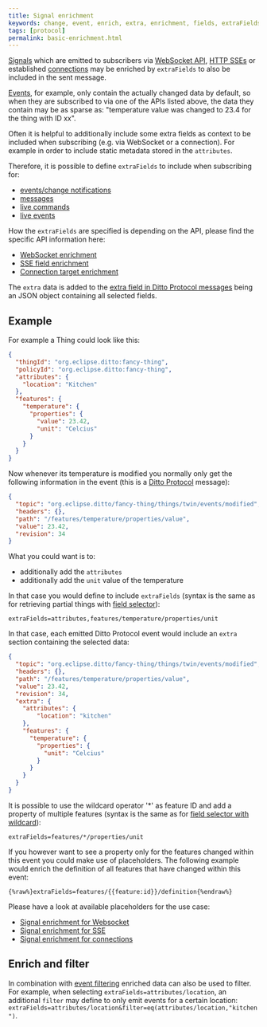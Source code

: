 ```yaml
---
title: Signal enrichment
keywords: change, event, enrich, extra, enrichment, fields, extraFields
tags: [protocol]
permalink: basic-enrichment.html
---
```


[Signals](basic-signals.html) which are emitted to subscribers via [WebSocket API](httpapi-protocol-bindings-websocket.html), 
[HTTP SSEs](httpapi-sse.html) or established [connections](basic-connections.html) may be enriched 
by `extraFields` to also be included in the sent message.

[Events](basic-signals-event.html), for example, only contain the actually changed data by default, so when they are 
subscribed to via one of the APIs listed above, the data they contain may be as sparse as: 
"temperature value was changed to 23.4 for the thing with ID xx".

Often it is helpful to additionally include some extra fields as context to be included when subscribing 
(e.g. via WebSocket or a connection). For example in order to include static metadata stored in the `attributes`.

Therefore, it is possible to define `extraFields` to include when subscribing for:
* [events/change notifications](basic-changenotifications.html)
* [messages](basic-messages.html)
* [live commands](protocol-twinlive.html)
* [live events](protocol-twinlive.html)

How the `extraFields` are specified is depending on the API, please find the specific API information here:
* [WebSocket enrichment](httpapi-protocol-bindings-websocket.html#enrichment)
* [SSE field enrichment](httpapi-sse.html#field-enrichment)
* [Connection target enrichment](basic-connections.html#target-topics-and-enrichment)

The `extra` data is added to the [extra field in Ditto Protocol messages](protocol-specification.html#extra) being an
JSON object containing all selected fields.

## Example

For example a Thing could look like this:
```json
{
  "thingId": "org.eclipse.ditto:fancy-thing",
  "policyId": "org.eclipse.ditto:fancy-thing",
  "attributes": {
    "location": "Kitchen"
  },
  "features": {
    "temperature": {
      "properties": {
        "value": 23.42,
        "unit": "Celcius"
      }
    }
  }
}
```

Now whenever its temperature is modified you normally only get the following information in the event
(this is a [Ditto Protocol](protocol-specification.html) message):
```json
{
  "topic": "org.eclipse.ditto/fancy-thing/things/twin/events/modified",
  "headers": {},
  "path": "/features/temperature/properties/value",
  "value": 23.42,
  "revision": 34
}
```

What you could want is to:
* additionally add the `attributes`
* additionally add the `unit` value of the temperature

In that case you would define to include `extraFields` 
(syntax is the same as for retrieving partial things with [field selector](httpapi-concepts.html#with-field-selector)):
```
extraFields=attributes,features/temperature/properties/unit
```

In that case, each emitted Ditto Protocol event would include an `extra` section containing the selected data:
```json
{
  "topic": "org.eclipse.ditto/fancy-thing/things/twin/events/modified",
  "headers": {},
  "path": "/features/temperature/properties/value",
  "value": 23.42,
  "revision": 34,
  "extra": {
    "attributes": {
        "location": "kitchen"
    },
    "features": {
      "temperature": {
        "properties": {
          "unit": "Celcius"
        }
      }
    }
  }
}
```

It is possible to use the wildcard operator '*' as feature ID and add a property of multiple features
(syntax is the same as for [field selector with wildcard](httpapi-concepts.html#field-selector-with-wildcard)):
```
extraFields=features/*/properties/unit
```

If you however want to see a property only for the features changed within this event you could make use of placeholders.
The following example would enrich the definition of all features that have changed within this event:
```
{%raw%}extraFields=features/{{feature:id}}/definition{%endraw%}
```

Please have a look at available placeholders for the use case:
* [Signal enrichment for Websocket](basic-placeholders.html#scope-websocket-signal-enrichment)
* [Signal enrichment for SSE](basic-placeholders.html#scope-sse-signal-enrichment)
* [Signal enrichment for connections](basic-placeholders.html#scope-connections)

## Enrich and filter

In combination with [event filtering](basic-changenotifications.html#filtering) enriched data can also be used to 
filter. For example, when selecting `extraFields=attributes/location`, an additional `filter` may define to only
emit events for a certain location: `extraFields=attributes/location&filter=eq(attributes/location,"kitchen")`.
